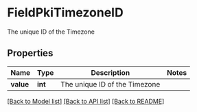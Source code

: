 # FieldPkiTimezoneID

The unique ID of the Timezone

## Properties
Name | Type | Description | Notes
------------ | ------------- | ------------- | -------------
**value** | **int** | The unique ID of the Timezone | 

[[Back to Model list]](../README.md#documentation-for-models) [[Back to API list]](../README.md#documentation-for-api-endpoints) [[Back to README]](../README.md)


